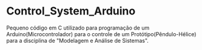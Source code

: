 # Control_System_Arduino
Pequeno código em C utilizado para programação de um Arduino(Microcontrolador) para o controle de um Protótipo(Pêndulo-Hélice) para a disciplina de "Modelagem e Análise de Sistemas".
